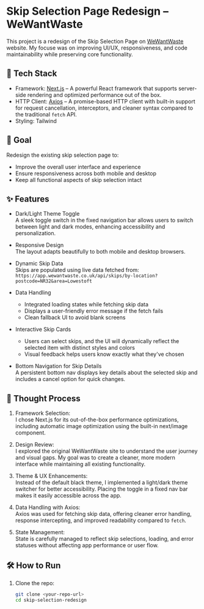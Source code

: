 # Skip Selection Page Redesign – WeWantWaste

This project is a redesign of the Skip Selection Page on [WeWantWaste](https://wewantwaste.co.uk) website. My focuse was on improving UI/UX, responsiveness, and code maintainability while preserving core functionality.

## 🚀 Tech Stack

- Framework: [Next.js](https://nextjs.org/) – A powerful React framework that supports server-side rendering and optimized performance out of the box.
- HTTP Client: [Axios](https://axios-http.com/) – A promise-based HTTP client with built-in support for request cancellation, interceptors, and cleaner syntax compared to the traditional `fetch` API.
- Styling: Tailwind

## 🎯 Goal

Redesign the existing skip selection page to:

- Improve the overall user interface and experience
- Ensure responsiveness across both mobile and desktop
- Keep all functional aspects of skip selection intact

## ✨ Features

- Dark/Light Theme Toggle  
  A sleek toggle switch in the fixed navigation bar allows users to switch between light and dark modes, enhancing accessibility and personalization.

- Responsive Design  
  The layout adapts beautifully to both mobile and desktop browsers.

- Dynamic Skip Data  
  Skips are populated using live data fetched from:  
  `https://app.wewantwaste.co.uk/api/skips/by-location?postcode=NR32&area=Lowestoft`

- Data Handling

  - Integrated loading states while fetching skip data
  - Displays a user-friendly error message if the fetch fails
  - Clean fallback UI to avoid blank screens

- Interactive Skip Cards

  - Users can select skips, and the UI will dynamically reflect the selected item with distinct styles and colors
  - Visual feedback helps users know exactly what they've chosen

- Bottom Navigation for Skip Details  
  A persistent bottom nav displays key details about the selected skip and includes a cancel option for quick changes.

## 🧠 Thought Process

1. Framework Selection:  
   I chose Next.js for its out-of-the-box performance optimizations, including automatic image optimization using the built-in next/image component.

2. Design Review:  
   I explored the original WeWantWaste site to understand the user journey and visual gaps. My goal was to create a cleaner, more modern interface while maintaining all existing functionality.

3. Theme & UX Enhancements:  
   Instead of the default black theme, I implemented a light/dark theme switcher for better accessibility. Placing the toggle in a fixed nav bar makes it easily accessible across the app.

4. Data Handling with Axios:  
   Axios was used for fetching skip data, offering cleaner error handling, response intercepting, and improved readability compared to `fetch`.

5. State Management:  
   State is carefully managed to reflect skip selections, loading, and error statuses without affecting app performance or user flow.

## 🛠 How to Run

1. Clone the repo:
   ```bash
   git clone <your-repo-url>
   cd skip-selection-redesign
   ```
